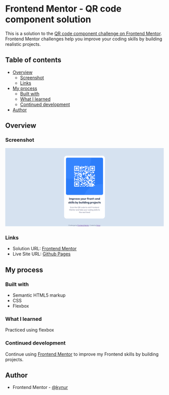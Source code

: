 # Frontend Mentor - QR code component solution

This is a solution to the [QR code component challenge on Frontend Mentor](https://www.frontendmentor.io/challenges/qr-code-component-iux_sIO_H). Frontend Mentor challenges help you improve your coding skills by building realistic projects. 

## Table of contents

- [Overview](#overview)
  - [Screenshot](#screenshot)
  - [Links](#links)
- [My process](#my-process)
  - [Built with](#built-with)
  - [What I learned](#what-i-learned)
  - [Continued development](#continued-development)
- [Author](#author)

## Overview

### Screenshot

![](/design/screenshot.png)

### Links

- Solution URL: [Frontend Mentor](https://www.frontendmentor.io/solutions/qr-code-component-css-html-61WnnQqv1j)
- Live Site URL: [Github Pages](https://kynur.github.io/frontendmentor-qr-code-component/)

## My process

### Built with

- Semantic HTML5 markup
- CSS
- Flexbox

### What I learned

Practiced using flexbox

### Continued development

Continue using [Frontend Mentor](https://www.frontendmentor.io/) to improve my Frontend skills by building projects.

## Author

- Frontend Mentor - [@kynur](https://www.frontendmentor.io/profile/kynur)

